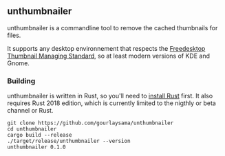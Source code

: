 unthumbnailer
-------------
unthumbnailer is a commandline tool to remove the cached thumbnails for files.

It supports any desktop environnement that respects the
[Freedesktop Thumbnail Managing Standard][2], so at least modern versions of KDE
and Gnome.

### Building

unthumbnailer is written in Rust, so you'll need to [install Rust][1] first. It
also requires Rust 2018 edition, which is currently limited to the nigthly or
beta channel or Rust.

```
git clone https://github.com/gourlaysama/unthumbnailer
cd unthumbnailer
cargo build --release
./target/release/unthumbnailer --version
unthumbnailer 0.1.0
```

[1]: https://www.rust-lang.org
[2]: https://specifications.freedesktop.org/thumbnail-spec/latest/
